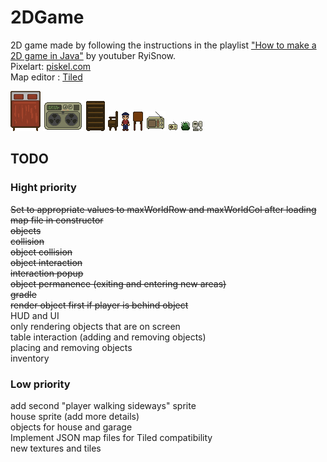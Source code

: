 # 2DGame

2D game made by following the instructions in the playlist ["How to make a 2D game in Java"](https://www.youtube.com/playlist?list=PL_QPQmz5C6WUF-pOQDsbsKbaBZqXj4qSq) by youtuber RyiSnow.\
Pixelart: [piskel.com](https://www.piskelapp.com/)\
Map editor : [Tiled](https://www.mapeditor.org/)

![alt text](src/res/objects/doubleBed(3x4).png)
![alt text](src/res/objects/CasetteComputer.png)
![alt text](src/res/objects/shelf(2x3).png)
![alt text](src/res/objects/chairSideLeft(1x2).png)
![alt text](src/res/player/down0.png)
![alt text](src/res/objects/table.png)
![alt text](src/res/objects/radioBig.png)
![alt text](src/res/objects/radio.png)
![alt text](PixelArtWIP/bush.png)
![alt text](src/res/objects/computer1.png)

## TODO
### Hight priority
~~Set to appropriate values to maxWorldRow and maxWorldCol after loading map file in constructor~~\
~~objects~~\
~~collision~~\
~~object collision~~\
~~object interaction~~\
~~interaction popup~~\
~~object permanence (exiting and entering new areas)~~\
~~gradle~~\
~~render object first if player is behind object~~\
HUD and UI\
only rendering objects that are on screen\
table interaction (adding and removing objects)\
placing and removing objects\
inventory

### Low priority
add second "player walking sideways" sprite\
house sprite (add more details)\
objects for house and garage\
Implement JSON map files for Tiled compatibility\
new textures and tiles

